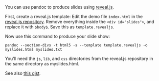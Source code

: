 You can use pandoc to produce slides using [reveal.js](http://lab.hakim.se/reveal-js/).

First, create a reveal.js template:  Edit the demo file `index.html` in the [reveal.js repository](http://github.com/hakimel/reveal.js).  Remove everything inside the `<div id="slides">`, and replace it with `$body$`.  Save this as `template.revealjs`.

Now use this command to produce your slide show:

    pandoc --section-divs -t html5 -s --template template.revealjs -o myslides.html myslides.txt

You'll need the `js`, `lib`, and `css` directories from the reveal.js repository in the same directory as myslides.html.

See also [this gist](https://gist.github.com/aaronwolen/5017084).
